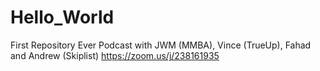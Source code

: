 # Hello_World
First Repository Ever
Podcast with JWM (MMBA), Vince (TrueUp), Fahad and Andrew (Skiplist) https://zoom.us/j/238161935
